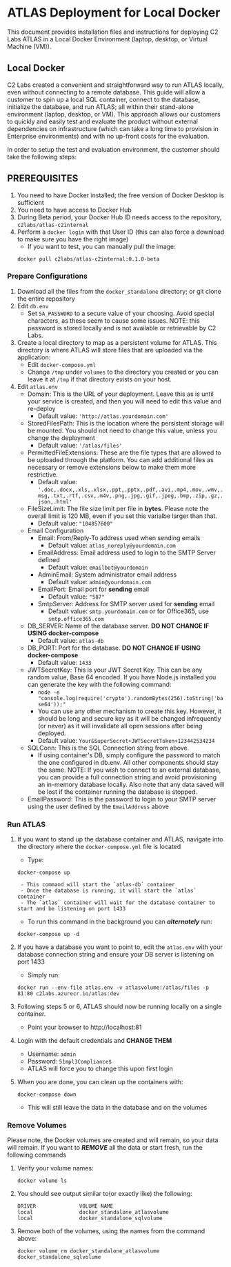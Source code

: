 # ATLAS Deployment for Local Docker
This document provides installation files and instructions for deploying C2 Labs ATLAS in a Local Docker Environment (laptop, desktop, or Virtual Machine (VM)).

## Local Docker
C2 Labs created a convenient and straightforward way to run ATLAS locally, even without connecting to a remote database. This guide will allow a customer to spin up a local SQL container, connect to the database, initialize the database, and run ATLAS; all within their stand-alone environment (laptop, desktop, or VM).  This approach allows our customers to quickly and easily test and evaluate the product without external dependencies on infrastructure (which can take a long time to provision in Enterprise environments) and with no up-front costs for the evaluation.

In order to setup the test and evaluation environment, the customer should take the following steps: 

## PREREQUISITES

1. You need to have Docker installed; the free version of Docker Desktop is sufficient
2. You need to have access to Docker Hub
3. During Beta period, your Docker Hub ID needs access to the repository, `c2labs/atlas-c2internal`
4. Perform a `docker login` with that User ID (this can also force a download to make sure you have the right image)
    - If you want to test, you can manually pull the image:
    ```
    docker pull c2labs/atlas-c2internal:0.1.0-beta
    ```

### Prepare Configurations
1. Download all the files from the `docker_standalone` directory; or git clone the entire repository
2. Edit `db.env`
    - Set `SA_PASSWORD` to a secure value of your choosing. Avoid special characters, as these seem to cause some issues.  NOTE: this password is stored locally and is not available or retrievable by C2 Labs.
3. Create a local directory to map as a persistent volume for ATLAS. This directory is where ATLAS will store files that are uploaded via the application:
    - Edit `docker-compose.yml`
    - Change `/tmp` under `volumes` to the directory you created or you can leave it at `/tmp` if that directory exists on your host.
4. Edit `atlas.env`
    - Domain: This is the URL of your deployment. Leave this as is until your service is created, and then you will need to edit this value and re-deploy
        - Default value: `'http://atlas.yourdomain.com'`
    - StoredFilesPath: This is the location where the persistent storage will be mounted. You should not need to change this value, unless you change the deployment
        - Default value: `'/atlas/files'`
    - PermittedFileExtensions: These are the file types that are allowed to be uploaded through the platform.  You can add additional files as necessary or remove extensions below to make them more restrictive.
        - Default value: `'.doc,.docx,.xls,.xlsx,.ppt,.pptx,.pdf,.avi,.mp4,.mov,.wmv,.msg,.txt,.rtf,.csv,.m4v,.png,.jpg,.gif,.jpeg,.bmp,.zip,.gz,.json,.html'`
    - FileSizeLimit: The file size limit per file in **bytes**. Please note the overall limit is 120 MB, even if you set this varialbe larger than that.
        - Default value: `"104857600"`
    - Email Configuration
        - Email: From/Reply-To address used when sending emails
            - Default value: `atlas_noreply@yourdomain.com`
        - EmailAddress: Email address used to login to the SMTP Server defined
            - Default value: `emailbot@yourdomain`
        - AdminEmail: System administrator email address
            - Default value: `admin@yourdomain.com`
        - EmailPort: Email port for **sending** email
            - Default value: `"587"`
        - SmtpServer: Address for SMTP server used for **sending** email
            - Default value: `smtp.yourdomain.com` or for Office365, use `smtp.office365.com`
    - DB_SERVER: Name of the database server. **DO NOT CHANGE IF USING docker-compose**
        - Default value: `atlas-db`
    - DB_PORT: Port for the database. **DO NOT CHANGE IF USING docker-compose**
        - Default value: `1433`
    - JWTSecretKey: This is your JWT Secret Key. This can be any random value, Base 64 encoded. If you have Node.js installed you can generate the key with the following command:
        - `node -e "console.log(require('crypto').randomBytes(256).toString('base64'));"`
        - You can use any other mechanism to create this key.  However, it should be long and secure key as it will be changed infrequently (or never) as it will invalidate all open sessions after being deployed.
        - Default value: `Your&SuperSecret+JWTSecretToken+123442534234`
    - SQLConn: This is the SQL Connection string from above.
        - If using container's DB, simply configure the password to match the one configured in db.env.  All other components should stay the same.  NOTE: If you wish to connect to an external database, you can provide a full connection string and avoid provisioning an in-memory database locally.  Also note that any data saved will be lost if the container running the database is stopped.
    - EmailPassword: This is the password to login to your SMTP server using the user defined by the `EmailAddress` above

### Run ATLAS
1. If you want to stand up the database container and ATLAS, navigate into the directory where the `docker-compose.yml` file is located
    - Type:
    ```
    docker-compose up
    ```

        - This command will start the `atlas-db` container
        - Once the database is running, it will start the `atlas` container
        - The `atlas` container will wait for the database container to start and be listening on port 1433
    - To run this command in the background you can **_alternately_** run:
    ```
    docker-compose up -d
    ```

2. If you have a database you want to point to, edit the `atlas.env` with your database connection string and ensure your DB server is listening on port 1433
    - Simply run:
    ```
    docker run --env-file atlas.env -v atlasvolume:/atlas/files -p 81:80 c2labs.azurecr.io/atlas:dev
    ```

3. Following steps 5 or 6, ATLAS should now be running locally on a single container.
    - Point your browser to http://localhost:81
4. Login with the default credentials and **CHANGE THEM** 
    - Username: `admin`
    - Password: `51mpl3Compliance$`
    - ATLAS will force you to change this upon first login
5. When you are done, you can clean up the containers with:
    ```
    docker-compose down
    ```

    - This will still leave the data in the database and on the volumes

### Remove Volumes
Please note, the Docker volumes are created and will remain, so your data will remain. If you want to **_REMOVE_** all the data or start fresh, run the following commands

1. Verify your volume names:
    ```
    docker volume ls
    ```

2. You should see output similar to(or exactly like) the following:
    ```
    DRIVER              VOLUME NAME
    local               docker_standalone_atlasvolume
    local               docker_standalone_sqlvolume
    ```

3. Remove both of the volumes, using the names from the command above:
    ```
    docker volume rm docker_standalone_atlasvolume docker_standalone_sqlvolume
    ```
